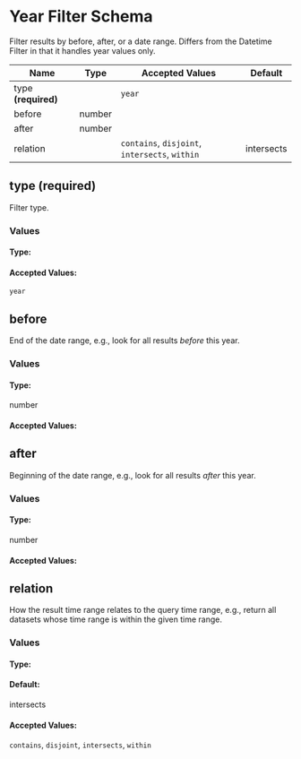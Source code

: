 

# Year Filter Schema

Filter results by before, after, or a date range. Differs from the Datetime Filter in that it handles year values only.


| Name | Type | Accepted Values | Default |
|------|------|--------|---------|
| type **(required)**| | `year`|  |
| before| number| |  |
| after| number| |  |
| relation| | `contains`, `disjoint`, `intersects`, `within`| intersects |


## type **(required)**

Filter type.

### Values

#### Type:



#### Accepted Values:
`year`

## before

End of the date range, e.g., look for all results *before* this year.

### Values

#### Type:
number


#### Accepted Values:


## after

Beginning of the date range, e.g., look for all results *after* this year.

### Values

#### Type:
number


#### Accepted Values:


## relation

How the result time range relates to the query time range, e.g., return all datasets whose time range is within the given time range.

### Values

#### Type:

#### Default:
intersects


#### Accepted Values:
`contains`, `disjoint`, `intersects`, `within`


